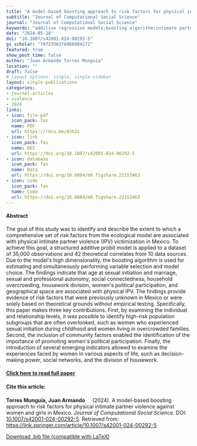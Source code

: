 ```yaml
---
title: "A model-based boosting approach to risk factors for physical intimate partner violence against women and girls in Mexico"
subtitle: "Journal of Computational Social Science" 
journal: "Journal of Computational Social Science" 
keywords: "additive regression models;boosting algorithm;intimate partner violence;physical violence;risk factors" 
date: "2024-05-28"
doi: "10.1007/s42001-024-00292-5"
gs_scholar: "7972358376066904272"
featured: true
show_post_time: false
author: "Juan Armando Torres Munguía"
location: ""
draft: false
# layout options: single, single-sidebar
layout: single-publications
categories:
- journal-articles
- violence
- 2024
links:
- icon: file-pdf
  icon_pack: fas
  name: PDF
  url: https://rdcu.be/dJh2z 
- icon: link
  icon_pack: fas
  name: DOI
  url: https://doi.org/10.1007/s42001-024-00292-5
- icon: database
  icon_pack: fas
  name: Data
  url: https://doi.org/10.6084/m9.figshare.22153463
- icon: code
  icon_pack: fas
  name: Code
  url: https://doi.org/10.6084/m9.figshare.22153463
---
```

 


<h4> Abstract </h4>
<p> The goal of this study was to identify and describe the extent to which a comprehensive set of risk factors from the ecological model are associated with physical intimate partner violence (IPV) victimization in Mexico. To achieve this goal, a structured additive probit model is applied to a dataset of 35,000 observations and 42 theoretical correlates from 10 data sources. Due to the model's high dimensionality, the boosting algorithm is used for estimating and simultaneously performing variable selection and model choice. The findings indicate that age at sexual initiation and marriage, sexual and professional autonomy, social connectedness, household overcrowding, housework division, women's political participation, and geographical space are associated with physical IPV. The findings provide evidence of risk factors that were previously unknown in Mexico or were solely based on theoretical grounds without empirical testing. Specifically, this paper makes three key contributions. First, by examining the individual and relationship levels, it was possible to identify high-risk population subgroups that are often overlooked, such as women who experienced sexual initiation during childhood and women living in overcrowded families. Second, the inclusion of community factors enabled the identification of the importance of promoting women's political participation. Finally, the introduction of several emerging indicators allowed to examine the experiences faced by women in various aspects of life, such as decision-making power, social networks, and the division of housework. </p>

<h4> <a href="https://link.springer.com/article/10.1007/s42001-024-00292-5" target="_blank"> Click here to read full paper </a></h4>

<h4>Cite this article: </h4>
<p><b>Torres Munguía, Juan Armando<a href="https://orcid.org/0000-0003-3432-6941" target="_blank"><img src="https://fontawesome.com/icons/orcid?f=brands&s=solid" height="16" width="16" ></a></b> (2024). A model-based boosting approach to risk factors for physical intimate partner violence against women and girls in Mexico. <i>Journal of Computational Social Science</i>. DOI: <a href="https://link.springer.com/article/10.1007/s42001-024-00292-5" target="_blank">10.1007/s42001-024-00292-5</a>. Retrieved from: <a href="https://link.springer.com/article/10.1007/s42001-024-00292-5" target="_blank">https://link.springer.com/article/10.1007/s42001-024-00292-5</a></p>

<a href="cite.bib" download="cite.bib" class="button"> Download .bib file (compatible with LaTeX) </a>

